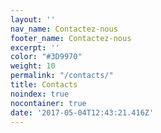 ```yaml
---
layout: ''
nav_name: Contactez-nous
footer_name: Contactez-nous
excerpt: ''
color: "#3D9970"
weight: 10
permalink: "/contacts/"
title: Contacts
noindex: true
nocontainer: true
date: '2017-05-04T12:43:21.416Z'
---
```

